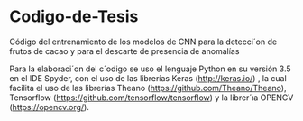 # Codigo-de-Tesis
Código del entrenamiento de los modelos de CNN para la detecci´on de frutos de cacao y para el descarte de presencia de anomalías

Para la elaboraci´on del c´odigo se uso el lenguaje Python en su versión 3.5 en el IDE
Spyder, con el uso de las librerías Keras (http://keras.io/) , la cual facilita el uso de las librerías Theano
(https://github.com/Theano/Theano), Tensorflow (https://github.com/tensorflow/tensorflow) y la librer´ıa OPENCV (https://opencv.org/).
